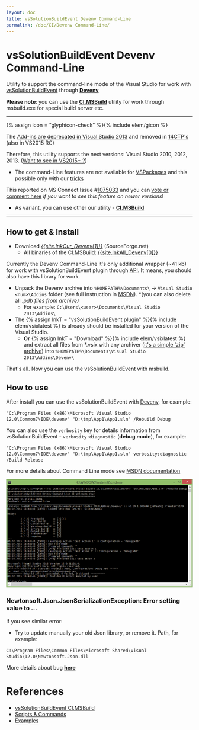 ```yaml
---
layout: doc
title: vsSolutionBuildEvent Devenv Command-Line
permalink: /doc/CI/Devenv Command-Line/
---
```

# vsSolutionBuildEvent Devenv Command-Line

Utility to support the command-line mode of the Visual Studio for work with [vsSolutionBuildEvent](https://visualstudiogallery.msdn.microsoft.com/0d1dbfd7-ed8a-40af-ae39-281bfeca2334/) through **[Devenv](https://msdn.microsoft.com/en-us/library/vstudio/xee0c8y7.aspx)**

**Please note**: you can use the **[CI.MSBuild](../../CI/CI.MSBuild/)** utility for work through msbuild.exe for special build server etc.

-------
{% assign icon = "glyphicon-check" %}{% include elem/gicon %} 

The [Add-ins are deprecated in Visual Studio 2013](http://msdn.microsoft.com/en-us/library/80493a3w.aspx) and removed in [14CTP's](http://www.visualstudioextensibility.com/2014/06/05/visual-studio-14-ctp-add-ins-are-gone/) (also in VS2015 RC)

Therefore, this utility supports the next versions: Visual Studio 2010, 2012, 2013. ([Want to see in VS2015+ ?](https://connect.microsoft.com/VisualStudio/Feedback/Details/1075033))

* The command-Line features are not available for [VSPackages](https://msdn.microsoft.com/en-us/library/bb166424.aspx) and this possible only with our [tricks](https://bitbucket.org/3F/vssolutionbuildevent/issue/25/)

This reported on MS Connect Issue #[1075033](https://connect.microsoft.com/VisualStudio/Feedback/Details/1075033) and you can [vote or comment here](https://connect.microsoft.com/VisualStudio/Feedback/Details/1075033) *if you want to see this feature on newer versions*!

* As variant, you can use other our utility - **[CI.MSBuild](../../CI/CI.MSBuild/)**

-------

## How to get & Install

* Download *[{{site.lnkCur_Devenv[1]}}]({{site.lnkCur_Devenv[2]}})* (SourceForge.net) 
    * All binaries of the CI.MSBuild: [{{site.lnkAll_Devenv[0]}}]({{site.lnkAll_Devenv[1]}})

Currently the Devenv Command-Line it's only additional wrapper (~41 kb) for work with vsSolutionBuildEvent plugin through [API](../../API/). It means, you should also have this library for work.

* Unpack the Devenv archive into `%HOMEPATH%\Documents\` -> `Visual Studio <num>\Addins` folder (see full instruction in [MSDN](https://msdn.microsoft.com/en-us/library/19dax6cz.aspx)). *(you can also delete all *.pdb files from archive)*
    * For example: `C:\Users\<user>\Documents\Visual Studio 2013\Addins\`
* The {% assign lnkT = "vsSolutionBuildEvent plugin" %}{% include elem/vsixlatest %} is already should be installed for your version of the Visual Studio.
    * **Or** {% assign lnkT = "Download" %}{% include elem/vsixlatest %} and extract all files from *.vsix with any archiver ([it's a simple 'zip' archive](https://msdn.microsoft.com/en-us/library/ff407026.aspx)) into `%HOMEPATH%\Documents\Visual Studio 2013\Addins\Devenv\`

That's all. Now you can use the vsSolutionBuildEvent with msbuild.

## How to use

After install you can use the vsSolutionBuildEvent with [Devenv](https://msdn.microsoft.com/en-us/library/vstudio/xee0c8y7.aspx), for example:

```{{site.msblang}}
"C:\Program Files (x86)\Microsoft Visual Studio 12.0\Common7\IDE\devenv" "D:\tmp\App1\App1.sln" /Rebuild Debug
```

You can also use the `verbosity` key for details information from vsSolutionBuildEvent - `verbosity:diagnostic` (**debug mode**), for example:

```{{site.msblang}}
"C:\Program Files (x86)\Microsoft Visual Studio 12.0\Common7\IDE\devenv" "D:\tmp\App1\App1.sln" verbosity:diagnostic /Build Release
```

For more details about Command Line mode see [MSDN documentation](https://msdn.microsoft.com/en-us/library/vstudio/xee0c8y7.aspx)

![Example of work](../../Resources/Devenv_example.png)


### Newtonsoft.Json.JsonSerializationException: Error setting value to ...

If you see similar error:

* Try to update manually your old Json library, or remove it. Path, for example:

```
C:\Program Files\Common Files\Microsoft Shared\Visual Studio\12.0\Newtonsoft.Json.dll
```
More details about bug **[here](https://github.com/JamesNK/Newtonsoft.Json/issues/647)**


# References

* [vsSolutionBuildEvent CI.MSBuild](../CI.MSBuild/)
* [Scripts & Commands](../../Scripts/)
* [Examples](../../Examples/)